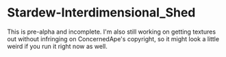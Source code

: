 # Stardew-Interdimensional_Shed

This is pre-alpha and incomplete. I'm also still working on getting textures out without infringing on ConcernedApe's copyright, so it might look a little weird if you run it right now as well.